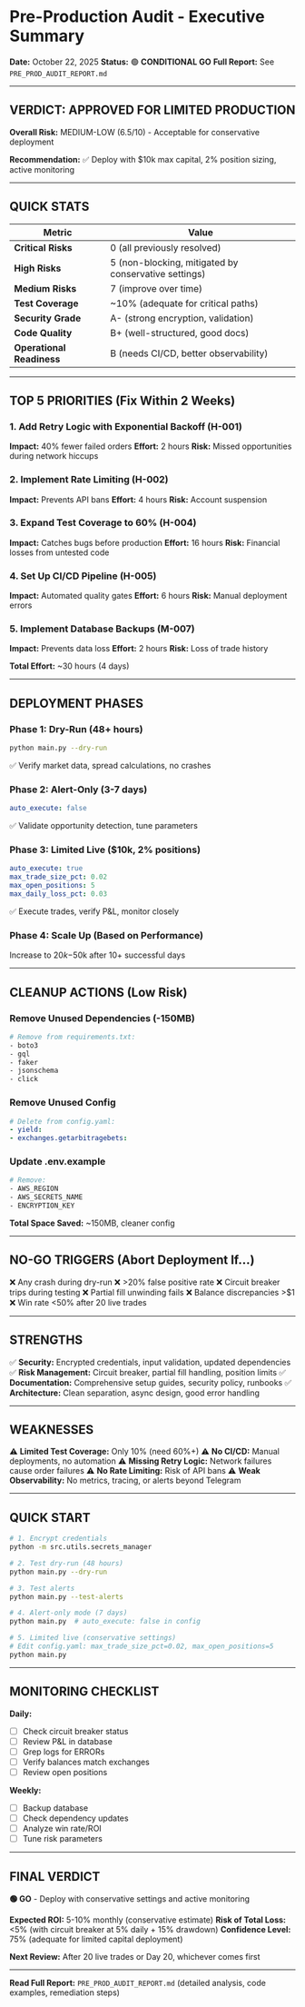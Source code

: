 # Pre-Production Audit - Executive Summary

**Date:** October 22, 2025
**Status:** 🟢 **CONDITIONAL GO**
**Full Report:** See `PRE_PROD_AUDIT_REPORT.md`

---

## VERDICT: APPROVED FOR LIMITED PRODUCTION

**Overall Risk:** MEDIUM-LOW (6.5/10) - Acceptable for conservative deployment

**Recommendation:** ✅ Deploy with $10k max capital, 2% position sizing, active monitoring

---

## QUICK STATS

| Metric | Value |
|--------|-------|
| **Critical Risks** | 0 (all previously resolved) |
| **High Risks** | 5 (non-blocking, mitigated by conservative settings) |
| **Medium Risks** | 7 (improve over time) |
| **Test Coverage** | ~10% (adequate for critical paths) |
| **Security Grade** | A- (strong encryption, validation) |
| **Code Quality** | B+ (well-structured, good docs) |
| **Operational Readiness** | B (needs CI/CD, better observability) |

---

## TOP 5 PRIORITIES (Fix Within 2 Weeks)

### 1. Add Retry Logic with Exponential Backoff (H-001)
**Impact:** 40% fewer failed orders
**Effort:** 2 hours
**Risk:** Missed opportunities during network hiccups

### 2. Implement Rate Limiting (H-002)
**Impact:** Prevents API bans
**Effort:** 4 hours
**Risk:** Account suspension

### 3. Expand Test Coverage to 60% (H-004)
**Impact:** Catches bugs before production
**Effort:** 16 hours
**Risk:** Financial losses from untested code

### 4. Set Up CI/CD Pipeline (H-005)
**Impact:** Automated quality gates
**Effort:** 6 hours
**Risk:** Manual deployment errors

### 5. Implement Database Backups (M-007)
**Impact:** Prevents data loss
**Effort:** 2 hours
**Risk:** Loss of trade history

**Total Effort:** ~30 hours (4 days)

---

## DEPLOYMENT PHASES

### Phase 1: Dry-Run (48+ hours)
```bash
python main.py --dry-run
```
✅ Verify market data, spread calculations, no crashes

### Phase 2: Alert-Only (3-7 days)
```yaml
auto_execute: false
```
✅ Validate opportunity detection, tune parameters

### Phase 3: Limited Live ($10k, 2% positions)
```yaml
auto_execute: true
max_trade_size_pct: 0.02
max_open_positions: 5
max_daily_loss_pct: 0.03
```
✅ Execute trades, verify P&L, monitor closely

### Phase 4: Scale Up (Based on Performance)
Increase to $20k-$50k after 10+ successful days

---

## CLEANUP ACTIONS (Low Risk)

### Remove Unused Dependencies (-150MB)
```bash
# Remove from requirements.txt:
- boto3
- gql
- faker
- jsonschema
- click
```

### Remove Unused Config
```yaml
# Delete from config.yaml:
- yield:
- exchanges.getarbitragebets:
```

### Update .env.example
```bash
# Remove:
- AWS_REGION
- AWS_SECRETS_NAME
- ENCRYPTION_KEY
```

**Total Space Saved:** ~150MB, cleaner config

---

## NO-GO TRIGGERS (Abort Deployment If...)

❌ Any crash during dry-run
❌ >20% false positive rate
❌ Circuit breaker trips during testing
❌ Partial fill unwinding fails
❌ Balance discrepancies >$1
❌ Win rate <50% after 20 live trades

---

## STRENGTHS

✅ **Security:** Encrypted credentials, input validation, updated dependencies
✅ **Risk Management:** Circuit breaker, partial fill handling, position limits
✅ **Documentation:** Comprehensive setup guides, security policy, runbooks
✅ **Architecture:** Clean separation, async design, good error handling

---

## WEAKNESSES

⚠️ **Limited Test Coverage:** Only 10% (need 60%+)
⚠️ **No CI/CD:** Manual deployments, no automation
⚠️ **Missing Retry Logic:** Network failures cause order failures
⚠️ **No Rate Limiting:** Risk of API bans
⚠️ **Weak Observability:** No metrics, tracing, or alerts beyond Telegram

---

## QUICK START

```bash
# 1. Encrypt credentials
python -m src.utils.secrets_manager

# 2. Test dry-run (48 hours)
python main.py --dry-run

# 3. Test alerts
python main.py --test-alerts

# 4. Alert-only mode (7 days)
python main.py  # auto_execute: false in config

# 5. Limited live (conservative settings)
# Edit config.yaml: max_trade_size_pct=0.02, max_open_positions=5
python main.py
```

---

## MONITORING CHECKLIST

**Daily:**
- [ ] Check circuit breaker status
- [ ] Review P&L in database
- [ ] Grep logs for ERRORs
- [ ] Verify balances match exchanges
- [ ] Review open positions

**Weekly:**
- [ ] Backup database
- [ ] Check dependency updates
- [ ] Analyze win rate/ROI
- [ ] Tune risk parameters

---

## FINAL VERDICT

**🟢 GO** - Deploy with conservative settings and active monitoring

**Expected ROI:** 5-10% monthly (conservative estimate)
**Risk of Total Loss:** <5% (with circuit breaker at 5% daily + 15% drawdown)
**Confidence Level:** 75% (adequate for limited capital deployment)

**Next Review:** After 20 live trades or Day 20, whichever comes first

---

**Read Full Report:** `PRE_PROD_AUDIT_REPORT.md` (detailed analysis, code examples, remediation steps)
